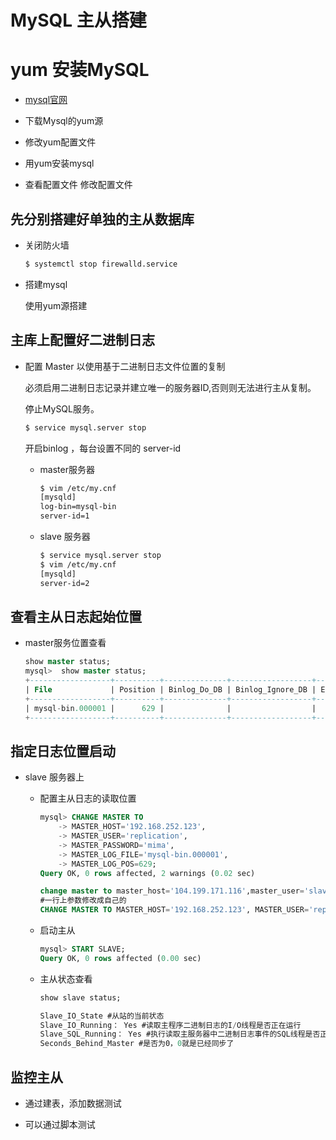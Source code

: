# MySQL 主从搭建



# yum 安装MySQL 

- [mysql官网](https://www.mysql.com/)

- 下载Mysql的yum源

- 修改yum配置文件

- 用yum安装mysql

- 查看配置文件 修改配置文件



## 先分别搭建好单独的主从数据库

- 关闭防火墙
    ```sh
    $ systemctl stop firewalld.service
    ```
- 搭建mysql

    使用yum源搭建

## 主库上配置好二进制日志


- 配置 Master 以使用基于二进制日志文件位置的复制

    必须启用二进制日志记录并建立唯一的服务器ID,否则则无法进行主从复制。

    停止MySQL服务。
    ```sh
    $ service mysql.server stop
    ```
    开启binlog ，每台设置不同的 server-id

    - master服务器
        ```sh
        $ vim /etc/my.cnf
        [mysqld]
        log-bin=mysql-bin
        server-id=1
        ```
    - slave 服务器
        ```sh
        $ service mysql.server stop
        $ vim /etc/my.cnf
        [mysqld]
        server-id=2
        ```
## 查看主从日志起始位置

- master服务位置查看
    ```sql
    show master status;
    mysql>  show master status;
    +------------------+----------+--------------+------------------+-------------------+
    | File             | Position | Binlog_Do_DB | Binlog_Ignore_DB | Executed_Gtid_Set |
    +------------------+----------+--------------+------------------+-------------------+
    | mysql-bin.000001 |      629 |              |                  |                   |
    +------------------+----------+--------------+------------------+-------------------+
    ```
## 指定日志位置启动

- slave 服务器上

    - 配置主从日志的读取位置

        ```sql
        mysql> CHANGE MASTER TO
            -> MASTER_HOST='192.168.252.123',
            -> MASTER_USER='replication',
            -> MASTER_PASSWORD='mima',
            -> MASTER_LOG_FILE='mysql-bin.000001',
            -> MASTER_LOG_POS=629;
        Query OK, 0 rows affected, 2 warnings (0.02 sec)

        change master to master_host='104.199.171.116',master_user='slave',master_password='slave',master_log_file='mysql-bin.000001',master_log_pos=107;
        #一行上参数修改成自己的
        CHANGE MASTER TO MASTER_HOST='192.168.252.123', MASTER_USER='replication', MASTER_PASSWORD='mima', MASTER_LOG_FILE='mysql-bin.000001', MASTER_LOG_POS=629;
        ```
    - 启动主从
        ```sql
        mysql> START SLAVE;
        Query OK, 0 rows affected (0.00 sec)
        ```
    - 主从状态查看
        ```sql
        show slave status;

        Slave_IO_State #从站的当前状态 
        Slave_IO_Running： Yes #读取主程序二进制日志的I/O线程是否正在运行 
        Slave_SQL_Running： Yes #执行读取主服务器中二进制日志事件的SQL线程是否正在运行。与I/O线程一样 
        Seconds_Behind_Master #是否为0，0就是已经同步了
        ```


## 监控主从

- 通过建表，添加数据测试

- 可以通过脚本测试